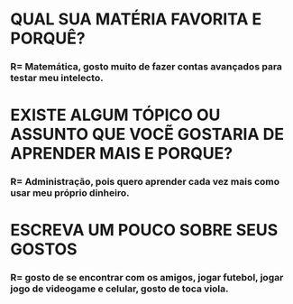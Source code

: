 # QUAL SUA MATÉRIA FAVORITA E PORQUÊ?
### R= Matemática, gosto muito de fazer contas avançados para testar meu intelecto.
# EXISTE ALGUM TÓPICO OU ASSUNTO QUE VOCẼ GOSTARIA DE APRENDER MAIS E PORQUE?
### R= Administração, pois quero aprender cada vez mais como usar meu próprio dinheiro.
# ESCREVA UM POUCO SOBRE SEUS GOSTOS
### R= gosto de se encontrar com os amigos, jogar futebol, jogar jogo de videogame e celular, gosto de toca viola.
